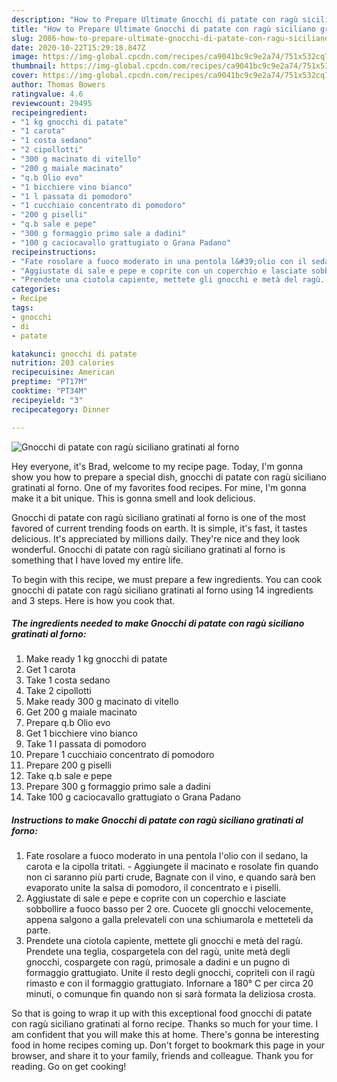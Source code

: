 ```yaml
---
description: "How to Prepare Ultimate Gnocchi di patate con ragù siciliano gratinati al forno"
title: "How to Prepare Ultimate Gnocchi di patate con ragù siciliano gratinati al forno"
slug: 2086-how-to-prepare-ultimate-gnocchi-di-patate-con-ragu-siciliano-gratinati-al-forno
date: 2020-10-22T15:29:18.847Z
image: https://img-global.cpcdn.com/recipes/ca9041bc9c9e2a74/751x532cq70/gnocchi-di-patate-con-ragu-siciliano-gratinati-al-forno-recipe-main-photo.jpg
thumbnail: https://img-global.cpcdn.com/recipes/ca9041bc9c9e2a74/751x532cq70/gnocchi-di-patate-con-ragu-siciliano-gratinati-al-forno-recipe-main-photo.jpg
cover: https://img-global.cpcdn.com/recipes/ca9041bc9c9e2a74/751x532cq70/gnocchi-di-patate-con-ragu-siciliano-gratinati-al-forno-recipe-main-photo.jpg
author: Thomas Bowers
ratingvalue: 4.6
reviewcount: 29495
recipeingredient:
- "1 kg gnocchi di patate"
- "1 carota"
- "1 costa sedano"
- "2 cipollotti"
- "300 g macinato di vitello"
- "200 g maiale macinato"
- "q.b Olio evo"
- "1 bicchiere vino bianco"
- "1 l passata di pomodoro"
- "1 cucchiaio concentrato di pomodoro"
- "200 g piselli"
- "q.b sale e pepe"
- "300 g formaggio primo sale a dadini"
- "100 g caciocavallo grattugiato o Grana Padano"
recipeinstructions:
- "Fate rosolare a fuoco moderato in una pentola l&#39;olio con il sedano, la carota e la cipolla tritati. Aggiungete il macinato e rosolate fin quando non ci saranno più parti crude, Bagnate con il vino, e quando sarà ben evaporato unite la salsa di pomodoro, il concentrato e i piselli."
- "Aggiustate di sale e pepe e coprite con un coperchio e lasciate sobbollire a fuoco basso per 2 ore. Cuocete gli gnocchi velocemente, appena salgono a galla prelevateli con una schiumarola e metteteli da parte."
- "Prendete una ciotola capiente, mettete gli gnocchi e metà del ragù. Prendete una teglia, cospargetela con del ragù, unite metà degli gnocchi, cospargete con ragù, primosale a dadini e un pugno di formaggio grattugiato. Unite il resto degli gnocchi, copriteli con il ragù rimasto e con il formaggio grattugiato. Infornare a 180° C per circa 20 minuti, o comunque fin quando non si sarà formata la deliziosa crosta."
categories:
- Recipe
tags:
- gnocchi
- di
- patate

katakunci: gnocchi di patate 
nutrition: 203 calories
recipecuisine: American
preptime: "PT17M"
cooktime: "PT34M"
recipeyield: "3"
recipecategory: Dinner

---
```



![Gnocchi di patate con ragù siciliano gratinati al forno](https://img-global.cpcdn.com/recipes/ca9041bc9c9e2a74/751x532cq70/gnocchi-di-patate-con-ragu-siciliano-gratinati-al-forno-recipe-main-photo.jpg)

Hey everyone, it's Brad, welcome to my recipe page. Today, I'm gonna show you how to prepare a special dish, gnocchi di patate con ragù siciliano gratinati al forno. One of my favorites food recipes. For mine, I'm gonna make it a bit unique. This is gonna smell and look delicious.

Gnocchi di patate con ragù siciliano gratinati al forno is one of the most favored of current trending foods on earth. It is simple, it's fast, it tastes delicious. It's appreciated by millions daily. They're nice and they look wonderful. Gnocchi di patate con ragù siciliano gratinati al forno is something that I have loved my entire life.




To begin with this recipe, we must prepare a few ingredients. You can cook gnocchi di patate con ragù siciliano gratinati al forno using 14 ingredients and 3 steps. Here is how you cook that.

<!--inarticleads1-->

##### The ingredients needed to make Gnocchi di patate con ragù siciliano gratinati al forno:

1. Make ready 1 kg gnocchi di patate
1. Get 1 carota
1. Take 1 costa sedano
1. Take 2 cipollotti
1. Make ready 300 g macinato di vitello
1. Get 200 g maiale macinato
1. Prepare q.b Olio evo
1. Get 1 bicchiere vino bianco
1. Take 1 l passata di pomodoro
1. Prepare 1 cucchiaio concentrato di pomodoro
1. Prepare 200 g piselli
1. Take q.b sale e pepe
1. Prepare 300 g formaggio primo sale a dadini
1. Take 100 g caciocavallo grattugiato o Grana Padano




<!--inarticleads2-->

##### Instructions to make Gnocchi di patate con ragù siciliano gratinati al forno:

1. Fate rosolare a fuoco moderato in una pentola l&#39;olio con il sedano, la carota e la cipolla tritati. - Aggiungete il macinato e rosolate fin quando non ci saranno più parti crude, Bagnate con il vino, e quando sarà ben evaporato unite la salsa di pomodoro, il concentrato e i piselli.
1. Aggiustate di sale e pepe e coprite con un coperchio e lasciate sobbollire a fuoco basso per 2 ore. Cuocete gli gnocchi velocemente, appena salgono a galla prelevateli con una schiumarola e metteteli da parte.
1. Prendete una ciotola capiente, mettete gli gnocchi e metà del ragù. Prendete una teglia, cospargetela con del ragù, unite metà degli gnocchi, cospargete con ragù, primosale a dadini e un pugno di formaggio grattugiato. Unite il resto degli gnocchi, copriteli con il ragù rimasto e con il formaggio grattugiato. Infornare a 180° C per circa 20 minuti, o comunque fin quando non si sarà formata la deliziosa crosta.




So that is going to wrap it up with this exceptional food gnocchi di patate con ragù siciliano gratinati al forno recipe. Thanks so much for your time. I am confident that you will make this at home. There's gonna be interesting food in home recipes coming up. Don't forget to bookmark this page in your browser, and share it to your family, friends and colleague. Thank you for reading. Go on get cooking!
